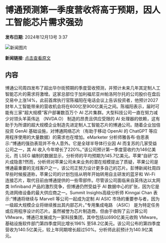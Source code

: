 # 博通预测第一季度营收将高于预期，因人工智能芯片需求强劲

**发布日期**: 2024年12月13号 3:37

![新闻图片](https://pic.chinaz.com/picmap/201811151640573342_38.jpg)

**新闻链接**: [点击查看原文](https://www.aibase.com/zh/news/13940)

## 内容

博通公司周四发布了超出华尔街预期的季度营收预测，并预计未来几年其定制人工智能芯片的需求将激增。这家总部位于加利福尼亚州帕洛阿尔托的公司股价在盘后交易中上涨14%，此前首席执行官陈福阳在电话会议上告诉投资者，他预计2027财年人工智能带来的营收机会将在600亿至900亿美元之间。陈福阳表示，届时可能有三家“超大规模”客户部署数百万个 AI 芯片集群。大型科技公司一直在努力减少对领头羊英伟达 （NVDA.O） 制造的昂贵且供应受限的 AI 处理器的依赖，这有助于为所谓的超大规模企业制造先进定制人工智能芯片的博通公司。随着企业加倍投资 GenAI 基础设施，对博通网络芯片（有助于移动 OpenAI 的 ChatGPT 等应用程序使用的大量数据）的需求也在增加。eMarketer 分析师雅各布·伯恩表示:“博通的强劲表现并不令人意外。它是全球半导体行业因 AI 而复苏的几家受益公司之一，其 AI 收入今年增长了220%。”该公司预计第一季度营收约为146亿美元，而 LSEG 编制的数据显示，分析师的平均预期为145.7亿美元。苹果“自研”芯片成隐患?然而，分析师对苹果公司未来业务的潜在规模提出了质疑，苹果公司是博通最重要的无线客户之一，该公司正努力设计更多自己的芯片。彭博新闻社周四早些时候报道称，苹果公司的计划包括从明年开始转用自主研发的蓝牙和 Wi-Fi 连接芯片，取代目前由博通提供的一些零部件。尽管该公司面临来自英伟达以太网类 Infiniband 产品的激烈竞争，但博通仍然受益于 AI 数据中心的扩张，因为它是先进网络设备的最大供应商之一。Summit Insights高级分析师 Kinngai Chan 表示:“博通将继续与 Marvell 等公司一起成为定制 AI ASIC 市场的重要参与者，因为一级超大规模企业将继续推出其内部芯片。”专用集成电路 （ASIC） 是为特定任务或应用程序设计的芯片。虽然被誉为芯片制造商，但由于收购了云计算公司 VMware，博通已发展成为一家科技集团，其中包括以690亿美元收购 VMware。基础设施软件部门第四季度同比增长196% 至58.2亿美元。该公司公布的第四季度营收为140.5亿美元，较上年同期增长超过50%。分析师此前预计为140.9亿美元。
